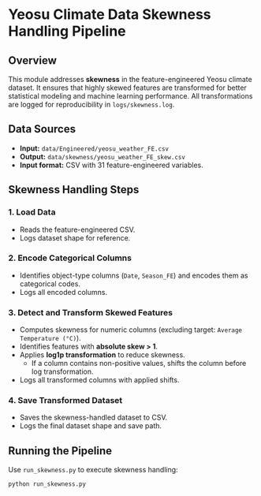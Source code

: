# Yeosu Climate Data Skewness Handling Pipeline

## Overview
This module addresses **skewness** in the feature-engineered Yeosu climate dataset. It ensures that highly skewed features are transformed for better statistical modeling and machine learning performance. All transformations are logged for reproducibility in `logs/skewness.log`.

## Data Sources
- **Input:** `data/Engineered/yeosu_weather_FE.csv`  
- **Output:** `data/skewness/yeosu_weather_FE_skew.csv`  
- **Input format:** CSV with 31 feature-engineered variables.

## Skewness Handling Steps

### 1. Load Data
- Reads the feature-engineered CSV.
- Logs dataset shape for reference.

### 2. Encode Categorical Columns
- Identifies object-type columns (`Date`, `Season_FE`) and encodes them as categorical codes.
- Logs all encoded columns.

### 3. Detect and Transform Skewed Features
- Computes skewness for numeric columns (excluding target: `Average Temperature (°C)`).
- Identifies features with **absolute skew > 1**.
- Applies **log1p transformation** to reduce skewness.
  - If a column contains non-positive values, shifts the column before log transformation.
- Logs all transformed columns with applied shifts.

### 4. Save Transformed Dataset
- Saves the skewness-handled dataset to CSV.
- Logs the final dataset shape and save path.

## Running the Pipeline
Use `run_skewness.py` to execute skewness handling:

```bash
python run_skewness.py
